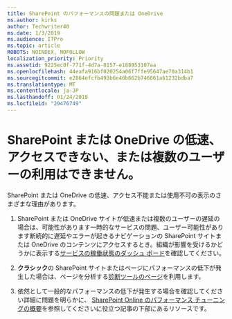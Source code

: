 ```yaml
---
title: SharePoint のパフォーマンスの問題または OneDrive
ms.author: kirks
author: Techwriter40
ms.date: 1/3/2019
ms.audience: ITPro
ms.topic: article
ROBOTS: NOINDEX, NOFOLLOW
localization_priority: Priority
ms.assetid: 9225ec0f-771f-4d7a-8157-e188953107aa
ms.openlocfilehash: 44eafa916bf020254a06f7ffe95647ae70a314b1
ms.sourcegitcommit: e2864efcfb493b6e46b662b746661a61232bdba7
ms.translationtype: MT
ms.contentlocale: ja-JP
ms.lasthandoff: 01/24/2019
ms.locfileid: "29476749"
---
```

# <a name="sharepoint-or-onedrive-slow-inaccessible-or-unavailable-for-multiple-users"></a>SharePoint または OneDrive の低速、アクセスできない、または複数のユーザーの利用はできません。

SharePoint または OneDrive の低速、アクセス不能または使用不可の表示のさまざまな理由があります。 
  
1. SharePoint または OneDrive サイトが低速または複数のユーザーの遅延の場合は、可能性があります一時的なサービスの問題、ユーザー可能性があります断続的に遅延やエラーが起きるナビゲーションの SharePoint サイトまたは OneDrive のコンテンツにアクセスするとき。組織が影響を受けるかどうかに表示する[サービスの稼働状態のダッシュ ボード](https://admin.microsoft.com/AdminPortal/Home#/servicehealth)を確認してください。 
  
2. **クラシック**の SharePoint サイトまたはページにパフォーマンスの低下が発生した場合は、ページを分析する[診断ツールのページ](https://aka.ms/perftool)を利用します。 
  
3. 依然として一般的なパフォーマンスの低下が発生する場合を確認してください詳細に問題を明らかに、 [SharePoint Online のパフォーマンス チューニングの概要](https://go.microsoft.com/fwlink/?linkid=2024334)を参照してくださいに役立つ記事の下部にあるリソースです。
  

